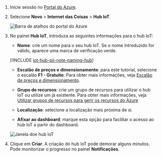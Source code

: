 1. Inicie sessão no [Portal do Azure][lnk-portal].
1. Selecione **Novo** > **Internet das Coisas** > **Hub IoT**.
   
    ![Barra de atalhos do portal do Azure][1]

1. No painel **Hub IoT**, introduza as seguintes informações para o hub IoT:

   * **Nome**: crie um nome para o seu hub IoT. Se o nome introduzido for válido, aparece uma marca de verificação verde.

   [!INCLUDE [iot-hub-pii-note-naming-hub](iot-hub-pii-note-naming-hub.md)]

   * **Escalão de preços e dimensionamento**: para este tutorial, selecione o escalão **F1 - Gratuito**. Para obter mais informações, veja [Escalão de preços e dimensionamento][lnk-pricing].

   * **Grupo de recursos**: crie um grupo de recursos para utilizar o hub IoT ou utilize um já existente. Para obter mais informações, veja [Utilizar grupos de recursos para gerir os recursos do Azure][lnk-resource-groups]

   * **Localização**: selecione a localização mais próxima de si.

   * **Afixar ao dashboard**: marque esta opção para facilitar o acesso ao hub IoT a partir do dashboard.

    ![Janela doe hub IoT][2]

1. Clique em **Criar**. A criação do hub IoT pode demorar alguns minutos. Pode monitorizar o progresso no painel **Notificações**.
<!-- Images -->
[1]: ./media/iot-hub-get-started-create-hub/create-iot-hub1.png
[2]: ./media/iot-hub-get-started-create-hub/create-iot-hub2.png
<!-- Links -->
[lnk-portal]: https://portal.azure.com/
[lnk-pricing]: https://azure.microsoft.com/pricing/details/iot-hub/
[lnk-resource-groups]: ../articles/azure-resource-manager/resource-group-portal.md